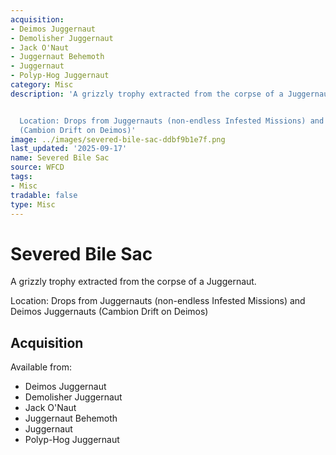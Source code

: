 ```yaml
---
acquisition:
- Deimos Juggernaut
- Demolisher Juggernaut
- Jack O'Naut
- Juggernaut Behemoth
- Juggernaut
- Polyp-Hog Juggernaut
category: Misc
description: 'A grizzly trophy extracted from the corpse of a Juggernaut.


  Location: Drops from Juggernauts (non-endless Infested Missions) and Deimos Juggernauts
  (Cambion Drift on Deimos)'
image: ../images/severed-bile-sac-ddbf9b1e7f.png
last_updated: '2025-09-17'
name: Severed Bile Sac
source: WFCD
tags:
- Misc
tradable: false
type: Misc
---
```


# Severed Bile Sac

A grizzly trophy extracted from the corpse of a Juggernaut.

Location: Drops from Juggernauts (non-endless Infested Missions) and Deimos Juggernauts (Cambion Drift on Deimos)

## Acquisition

Available from:
- Deimos Juggernaut
- Demolisher Juggernaut
- Jack O'Naut
- Juggernaut Behemoth
- Juggernaut
- Polyp-Hog Juggernaut

